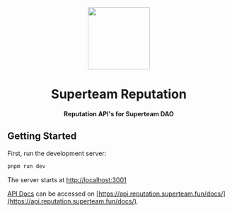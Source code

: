 <div align="center">

  <img src="https://reputation.superteam.fun/superteamLogo.jpeg" width="140px" height="140px" />

  <h1>Superteam Reputation</h1>

  <p>
    <strong>Reputation API's for Superteam DAO</strong>
  </p>
</div>

## Getting Started

First, run the development server:

```bash
pnpm run dev
```

The server starts at [http://localhost:3001](http://localhost:3001)

[API Docs](https://api.reputation.superteam.fun/docs/) can be accessed on [https://api.reputation.superteam.fun/docs/](https://api.reputation.superteam.fun/docs/).
